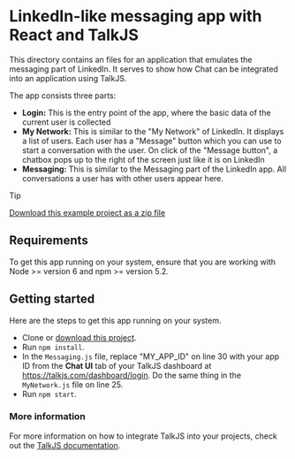 # LinkedIn-like messaging app with React and TalkJS

This directory contains an files for an application that emulates the messaging part of LinkedIn. It serves to show how Chat can be integrated into an application using TalkJS.

The app consists three parts:
- **Login:** This is the entry point of the app, where the basic data of the current user is collected
- **My Network:** This is similar to the "My Network" of LinkedIn. It displays a list of users. Each user has a "Message" button which you can use to start a conversation with the user. On click of the "Message button", a chatbox pops up to the right of the screen just like it is on LinkedIn
- **Messaging:** This is similar to the Messaging part of the LinkedIn app. All conversations a user has with other users appear here.

> [!TIP]
> [Download this example project as a zip file](https://github.com/talkjs/talkjs-examples/releases/latest/download/react.linkedin-like-app.zip)

## Requirements

To get this app running on your system, ensure that you are working with Node >= version 6 and npm >= version 5.2.

## Getting started

Here are the steps to get this app running on your system.
- Clone or [download this project](https://github.com/talkjs/talkjs-examples/releases/latest/download/react.linkedin-like-app.zip).
- Run `npm install`.
- In the `Messaging.js` file, replace "MY_APP_ID" on line 30 with your app ID from the **Chat UI** tab of your TalkJS dashboard at https://talkjs.com/dashboard/login. Do the same thing in the `MyNetwork.js` file on line 25.
- Run `npm start`.

### More information

For more information on how to integrate TalkJS into your projects, check out the [TalkJS documentation](https://talkjs.com/docs).


